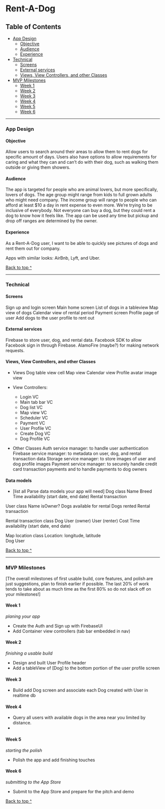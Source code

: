 # Rent-A-Dog
## Table of Contents
  * [App Design](#app-design)
    * [Objective](#objective)
    * [Audience](#audience)
    * [Experience](#experience)
  * [Technical](#technical)
    * [Screens](#Screens)
    * [External services](#external-services)
    * [Views, View Controllers, and other Classes](#Views-View-Controllers-and-other-Classes)
  * [MVP Milestones](#mvp-milestones)
    * [Week 1](#week-1)
    * [Week 2](#week-2)
    * [Week 3](#week-3)
    * [Week 4](#week-4)
    * [Week 5](#week-5)
    * [Week 6](#week-6)

---

### App Design

#### Objective
 
Allow users to search around their areas to allow them to rent dogs for specific amount of days. Users also have options to allow requirements for caring and what they can and can’t do with their dog, such as walking them outside or giving them showers.

#### Audience


The app is targeted for people who are animal lovers, but more specifically, lovers of dogs. The age group might range from kids to full grown adults who might need company. The income group will range to people who can afford at least $10 a day in rent expense to even more. We’re trying to be inclusive of everybody. Not everyone can buy a dog, but they could rent a dog to know how it feels like. The app can be used any time but pickup and drop off ranges are determined by the owner.

#### Experience
 
As a Rent-A-Dog user, I want to be able to quickly see pictures of dogs and rent them out for company. 
 
Apps with similar looks: AirBnb, Lyft, and Uber.

[Back to top ^](#)

---

### Technical

#### Screens


Sign up and login screen
Main home screen 
List of dogs in a tableview
Map view of dogs 
Calendar view of rental period
Payment screen 
Profile page of user
Add dogs to the user profile to rent out
 
 

#### External services
 
Firebase to store user, dog, and rental data. Facebook SDK to allow Facebook sign in through Firebase. AlamoFire (maybe?) for making network requests.

#### Views, View Controllers, and other Classes
* Views
Dog table view cell 
Map view
Calendar view 
Profile avatar image view
 
* View Controllers:
  * Login VC
  * Main tab bar VC
  * Dog list VC
  * Map view VC
  * Scheduler VC
  * Payment VC
  * User Profile VC
  * Create Dog VC
  * Dog Profile VC
 
* Other Classes
Auth service manager: to handle user authentication
Firebase service manager: to metadata on user, dog, and rental transaction data
Storage service manager: to store images of user and dog profile images
Payment service manager: to securely handle credit card transaction payments and to handle payments to dog owners

#### Data models
* [list all Parse data models your app will need]
Dog class
Name
Breed 
Time availability (start date, end date)
Rental transaction
 
User class
Name 
isOwner?
Dogs available for rental
Dogs rented 
Rental transaction
 
Rental transaction class
Dog
User (owner)
User (renter)
Cost 
Time availability (start date, end date)
 
Map location class
Location: longitude, latitude  
Dog 
User 
 
 

[Back to top ^](#)

---

### MVP Milestones
[The overall milestones of first usable build, core features, and polish are just suggestions, plan to finish earlier if possible. The last 20% of work tends to take about as much time as the first 80% so do not slack off on your milestones!]
 


#### Week 1
_planing your app_
* Create the Auth and Sign up with FirebaseUI
* Add Container view controllers (tab bar embedded in nav)

#### Week 2
_finishing a usable build_
* Design and built User Profile header
* Add a tableView of [Dog] to the bottom portion of the user profile screen

#### Week 3
* Build add Dog screen and associate each Dog created with User in realtime db

#### Week 4
* Query all users with available dogs in the area near you limited by distance.
*

#### Week 5
_starting the polish_
* Polish the app and add finishing touches

#### Week 6
_submitting to the App Store_
* Submit to the App Store and prepare for the pitch and demo

[Back to top ^](#)
 
